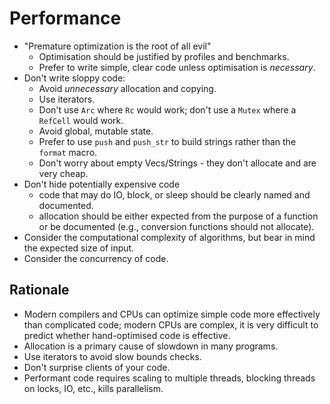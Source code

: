 # Performance

* "Premature optimization is the root of all evil"
  - Optimisation should be justified by profiles and benchmarks.
  - Prefer to write simple, clear code unless optimisation is *necessary*.
* Don't write sloppy code:
  - Avoid *unnecessary* allocation and copying.
  - Use iterators.
  - Don't use `Arc` where `Rc` would work; don't use a `Mutex` where a `RefCell` would work.
  - Avoid global, mutable state.
  - Prefer to use `push` and `push_str` to build strings rather than the `format` macro.
  - Don't worry about empty Vecs/Strings - they don't allocate and are very cheap.
* Don't hide potentially expensive code
  - code that may do IO, block, or sleep should be clearly named and documented.
  - allocation should be either expected from the purpose of a function or be documented (e.g., conversion functions should not allocate).
* Consider the computational complexity of algorithms, but bear in mind the expected size of input.
* Consider the concurrency of code.


## Rationale

* Modern compilers and CPUs can optimize simple code more effectively than complicated code; modern CPUs are complex, it is very difficult to predict whether hand-optimised code is effective.
* Allocation is a primary cause of slowdown in many programs.
* Use iterators to avoid slow bounds checks.
* Don't surprise clients of your code.
* Performant code requires scaling to multiple threads, blocking threads on locks, IO, etc., kills parallelism.
